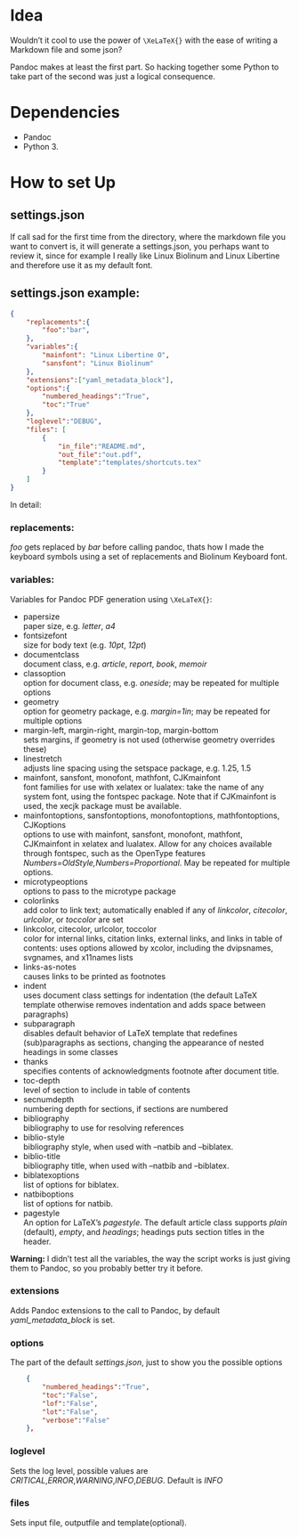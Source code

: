# Idea

Wouldn’t it cool to use the power of `\XeLaTeX{}` with the ease of
writing a Markdown file and some json?

Pandoc makes at least the first part. So hacking together some Python to
take part of the second was just a logical consequence.

# Dependencies

  - Pandoc
  - Python 3.

# How to set Up

## settings.json

If call sad for the first time from the directory, where the markdown
file you want to convert is, it will generate a settings.json, you
perhaps want to review it, since for example I really like Linux
Biolinum and Linux Libertine and therefore use it as my default font.

## settings.json example:

``` json
{
    "replacements":{
        "foo":"bar",
    },
    "variables":{
        "mainfont": "Linux Libertine O",
        "sansfont": "Linux Biolinum"
    },
    "extensions":["yaml_metadata_block"],
    "options":{
        "numbered_headings":"True",
        "toc":"True"
    },
    "loglevel":"DEBUG",
    "files": [
        {
            "in_file":"README.md",
            "out_file":"out.pdf",
            "template":"templates/shortcuts.tex"
        }
    ]
}
```

In detail:

### replacements:

*foo* gets replaced by *bar* before calling pandoc, thats how I made the
keyboard symbols using a set of replacements and Biolinum Keyboard font.

### variables:

Variables for Pandoc PDF generation using `\XeLaTeX{}`:

  - papersize  
    paper size, e.g. *letter*, *a4*
  - fontsizefont  
    size for body text (e.g. *10pt*, *12pt*)
  - documentclass  
    document class, e.g. *article*, *report*, *book*, *memoir*
  - classoption  
    option for document class, e.g. *oneside*; may be repeated for
    multiple options
  - geometry  
    option for geometry package, e.g. *margin=1in*; may be repeated for
    multiple options
  - margin-left, margin-right, margin-top, margin-bottom  
    sets margins, if geometry is not used (otherwise geometry overrides
    these)
  - linestretch  
    adjusts line spacing using the setspace package, e.g. 1.25, 1.5
  - mainfont, sansfont, monofont, mathfont, CJKmainfont  
    font families for use with xelatex or lualatex: take the name of any
    system font, using the fontspec package. Note that if CJKmainfont is
    used, the xecjk package must be available.
  - mainfontoptions, sansfontoptions, monofontoptions, mathfontoptions,
    CJKoptions  
    options to use with mainfont, sansfont, monofont, mathfont,
    CJKmainfont in xelatex and lualatex. Allow for any choices available
    through fontspec, such as the OpenType features
    *Numbers=OldStyle,Numbers=Proportional*. May be repeated for
    multiple options.
  - microtypeoptions  
    options to pass to the microtype package
  - colorlinks  
    add color to link text; automatically enabled if any of *linkcolor*,
    *citecolor*, *urlcolor*, or *toccolor* are set
  - linkcolor, citecolor, urlcolor, toccolor  
    color for internal links, citation links, external links, and links
    in table of contents: uses options allowed by xcolor, including the
    dvipsnames, svgnames, and x11names lists
  - links-as-notes  
    causes links to be printed as footnotes
  - indent  
    uses document class settings for indentation (the default LaTeX
    template otherwise removes indentation and adds space between
    paragraphs)
  - subparagraph  
    disables default behavior of LaTeX template that redefines
    (sub)paragraphs as sections, changing the appearance of nested
    headings in some classes
  - thanks  
    specifies contents of acknowledgments footnote after document title.
  - toc-depth  
    level of section to include in table of contents
  - secnumdepth  
    numbering depth for sections, if sections are numbered
  - bibliography  
    bibliography to use for resolving references
  - biblio-style  
    bibliography style, when used with –natbib and –biblatex.
  - biblio-title  
    bibliography title, when used with –natbib and –biblatex.
  - biblatexoptions  
    list of options for biblatex.
  - natbiboptions  
    list of options for natbib.
  - pagestyle  
    An option for LaTeX’s *pagestyle*. The default article class
    supports *plain* (default), *empty*, and *headings*; headings puts
    section titles in the header.

**Warning:** I didn’t test all the variables, the way the script works
is just giving them to Pandoc, so you probably better try it before.

### extensions

Adds Pandoc extensions to the call to Pandoc, by default
*yaml\_metadata\_block* is set.

### options

The part of the default *settings.json*, just to show you the possible
options

``` json
    {
        "numbered_headings":"True",
        "toc":"False",
        "lof":"False",
        "lot":"False",
        "verbose":"False"
    },
```

### loglevel

Sets the log level, possible values are
*CRITICAL*,*ERROR*,*WARNING*,*INFO*,*DEBUG*. Default is *INFO*

### files

Sets input file, outputfile and template(optional).
